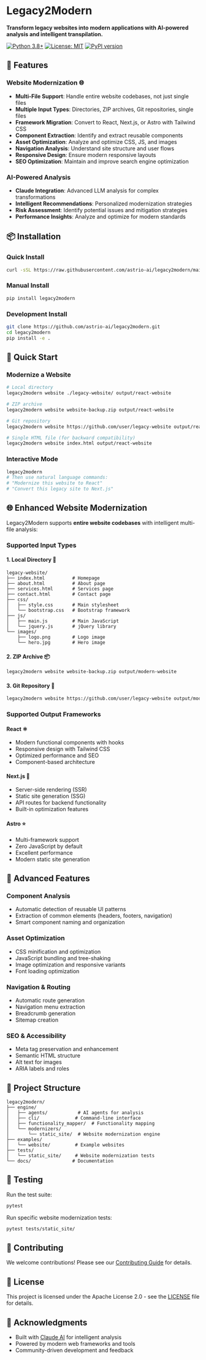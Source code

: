 # Legacy2Modern

**Transform legacy websites into modern applications with AI-powered analysis and intelligent transpilation.**

[![Python 3.8+](https://img.shields.io/badge/python-3.8+-blue.svg)](https://www.python.org/downloads/)
[![License: MIT](https://img.shields.io/badge/License-MIT-yellow.svg)](https://opensource.org/licenses/MIT)
[![PyPI version](https://badge.fury.io/py/legacy2modern.svg)](https://badge.fury.io/py/legacy2modern)

## 🚀 Features

### **Website Modernization** 🌐
- **Multi-File Support**: Handle entire website codebases, not just single files
- **Multiple Input Types**: Directories, ZIP archives, Git repositories, single files
- **Framework Migration**: Convert to React, Next.js, or Astro with Tailwind CSS
- **Component Extraction**: Identify and extract reusable components
- **Asset Optimization**: Analyze and optimize CSS, JS, and images
- **Navigation Analysis**: Understand site structure and user flows
- **Responsive Design**: Ensure modern responsive layouts
- **SEO Optimization**: Maintain and improve search engine optimization

### **AI-Powered Analysis**
- **Claude Integration**: Advanced LLM analysis for complex transformations
- **Intelligent Recommendations**: Personalized modernization strategies
- **Risk Assessment**: Identify potential issues and mitigation strategies
- **Performance Insights**: Analyze and optimize for modern standards

## 📦 Installation

### Quick Install
```bash
curl -sSL https://raw.githubusercontent.com/astrio-ai/legacy2modern/main/install.sh | bash
```

### Manual Install
```bash
pip install legacy2modern
```

### Development Install
```bash
git clone https://github.com/astrio-ai/legacy2modern.git
cd legacy2modern
pip install -e .
```

## 🎯 Quick Start

### Modernize a Website
```bash
# Local directory
legacy2modern website ./legacy-website/ output/react-website

# ZIP archive
legacy2modern website website-backup.zip output/react-website

# Git repository
legacy2modern website https://github.com/user/legacy-website output/react-website

# Single HTML file (for backward compatibility)
legacy2modern website index.html output/react-website
```

### Interactive Mode
```bash
legacy2modern
# Then use natural language commands:
# "Modernize this website to React"
# "Convert this legacy site to Next.js"
```

## 🌐 Enhanced Website Modernization

Legacy2Modern supports **entire website codebases** with intelligent multi-file analysis:

### **Supported Input Types**

#### 1. **Local Directory** 📂
```
legacy-website/
├── index.html          # Homepage
├── about.html          # About page
├── services.html       # Services page
├── contact.html        # Contact page
├── css/
│   ├── style.css       # Main stylesheet
│   └── bootstrap.css   # Bootstrap framework
├── js/
│   ├── main.js         # Main JavaScript
│   └── jquery.js       # jQuery library
└── images/
    ├── logo.png        # Logo image
    └── hero.jpg        # Hero image
```

#### 2. **ZIP Archive** 📦
```bash
legacy2modern website website-backup.zip output/modern-website
```

#### 3. **Git Repository** 🔗
```bash
legacy2modern website https://github.com/user/legacy-website output/modern-website
```

### **Supported Output Frameworks**

#### **React** ⚛️
- Modern functional components with hooks
- Responsive design with Tailwind CSS
- Optimized performance and SEO
- Component-based architecture

#### **Next.js** 🚀
- Server-side rendering (SSR)
- Static site generation (SSG)
- API routes for backend functionality
- Built-in optimization features

#### **Astro** ⭐
- Multi-framework support
- Zero JavaScript by default
- Excellent performance
- Modern static site generation

## 🔧 Advanced Features

### **Component Analysis**
- Automatic detection of reusable UI patterns
- Extraction of common elements (headers, footers, navigation)
- Smart component naming and organization

### **Asset Optimization**
- CSS minification and optimization
- JavaScript bundling and tree-shaking
- Image optimization and responsive variants
- Font loading optimization

### **Navigation & Routing**
- Automatic route generation
- Navigation menu extraction
- Breadcrumb generation
- Sitemap creation

### **SEO & Accessibility**
- Meta tag preservation and enhancement
- Semantic HTML structure
- Alt text for images
- ARIA labels and roles

## 📁 Project Structure

```
legacy2modern/
├── engine/
│   ├── agents/           # AI agents for analysis
│   ├── cli/             # Command-line interface
│   ├── functionality_mapper/  # Functionality mapping
│   └── modernizers/
│       └── static_site/  # Website modernization engine
├── examples/
│   └── website/         # Example websites
├── tests/
│   └── static_site/     # Website modernization tests
└── docs/               # Documentation
```

## 🧪 Testing

Run the test suite:

```bash
pytest
```

Run specific website modernization tests:

```bash
pytest tests/static_site/
```

## 🤝 Contributing

We welcome contributions! Please see our [Contributing Guide](CONTRIBUTING.md) for details.

## 📄 License

This project is licensed under the Apache License 2.0 - see the [LICENSE](LICENSE) file for details.

## 🙏 Acknowledgments

- Built with [Claude AI](https://claude.ai) for intelligent analysis
- Powered by modern web frameworks and tools
- Community-driven development and feedback
